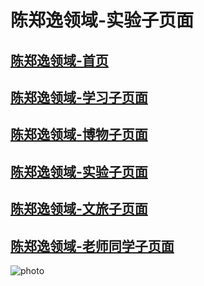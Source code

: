 # 陈郑逸领域-实验子页面
## [陈郑逸领域-首页](https://fujianprovince.github.io/ "探索首页")  
## [陈郑逸领域-学习子页面](https://fujianprovince.github.io/study/ "探索学习")  
## [陈郑逸领域-博物子页面](https://fujianprovince.github.io/natural-history/ "探索博物")  
## [陈郑逸领域-实验子页面](https://fujianprovince.github.io/experiments/ "就是本页") 
## [陈郑逸领域-文旅子页面](https://fujianprovince.github.io/literature-and-travel/ "探索文旅")  
## [陈郑逸领域-老师同学子页面](https://fujianprovince.github.io/teachers-and-classmates/ "探索老师同学")  
![photo](https://imglf6.lf127.net/img/a9a31643e9343a84/MkQ2N09jTTFRT0QxeUoxTlhxRjJDd3dOa2dkaXFZSnhtWFVVaGMvVFQzVT0.png?imageView&thumbnail=1680x0)
